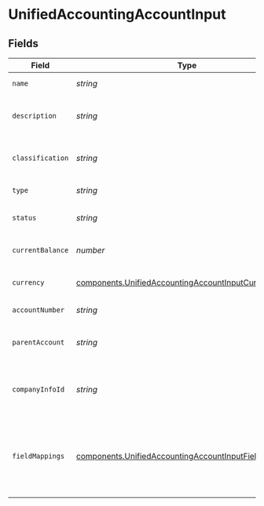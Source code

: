 # UnifiedAccountingAccountInput


## Fields

| Field                                                                                                                          | Type                                                                                                                           | Required                                                                                                                       | Description                                                                                                                    | Example                                                                                                                        |
| ------------------------------------------------------------------------------------------------------------------------------ | ------------------------------------------------------------------------------------------------------------------------------ | ------------------------------------------------------------------------------------------------------------------------------ | ------------------------------------------------------------------------------------------------------------------------------ | ------------------------------------------------------------------------------------------------------------------------------ |
| `name`                                                                                                                         | *string*                                                                                                                       | :heavy_minus_sign:                                                                                                             | The name of the account                                                                                                        | Cash                                                                                                                           |
| `description`                                                                                                                  | *string*                                                                                                                       | :heavy_minus_sign:                                                                                                             | A description of the account                                                                                                   | Main cash account for daily operations                                                                                         |
| `classification`                                                                                                               | *string*                                                                                                                       | :heavy_minus_sign:                                                                                                             | The classification of the account                                                                                              | Asset                                                                                                                          |
| `type`                                                                                                                         | *string*                                                                                                                       | :heavy_minus_sign:                                                                                                             | The type of the account                                                                                                        | Current Asset                                                                                                                  |
| `status`                                                                                                                       | *string*                                                                                                                       | :heavy_minus_sign:                                                                                                             | The status of the account                                                                                                      | Active                                                                                                                         |
| `currentBalance`                                                                                                               | *number*                                                                                                                       | :heavy_minus_sign:                                                                                                             | The current balance of the account                                                                                             | 10000                                                                                                                          |
| `currency`                                                                                                                     | [components.UnifiedAccountingAccountInputCurrency](../../models/components/unifiedaccountingaccountinputcurrency.md)           | :heavy_minus_sign:                                                                                                             | The currency of the account                                                                                                    | USD                                                                                                                            |
| `accountNumber`                                                                                                                | *string*                                                                                                                       | :heavy_minus_sign:                                                                                                             | The account number                                                                                                             | 1000                                                                                                                           |
| `parentAccount`                                                                                                                | *string*                                                                                                                       | :heavy_minus_sign:                                                                                                             | The UUID of the parent account                                                                                                 | 801f9ede-c698-4e66-a7fc-48d19eebaa4f                                                                                           |
| `companyInfoId`                                                                                                                | *string*                                                                                                                       | :heavy_minus_sign:                                                                                                             | The UUID of the associated company info                                                                                        | 801f9ede-c698-4e66-a7fc-48d19eebaa4f                                                                                           |
| `fieldMappings`                                                                                                                | [components.UnifiedAccountingAccountInputFieldMappings](../../models/components/unifiedaccountingaccountinputfieldmappings.md) | :heavy_minus_sign:                                                                                                             | The custom field mappings of the object between the remote 3rd party & Panora                                                  | {<br/>"custom_field_1": "value1",<br/>"custom_field_2": "value2"<br/>}                                                         |